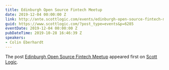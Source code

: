 ```yaml
---
title: Edinburgh Open Source Fintech Meetup
date: 2019-12-04 00:00:00 Z
link: http://ante.scottlogic.com/events/edinburgh-open-source-fintech-meetup/
guid: https://www.scottlogic.com/?post_type=events&p=6285
eventDate: 2019-12-04 00:00:00 Z
pubDateTime: 2019-10-28 16:46:39 Z
speakers:
- Colin Eberhardt
---
```


<p>The post <a rel="nofollow" href="http://ante.scottlogic.com/events/edinburgh-open-source-fintech-meetup/">Edinburgh Open Source Fintech Meetup</a> appeared first on <a rel="nofollow" href="http://ante.scottlogic.com">Scott Logic</a>.</p>
